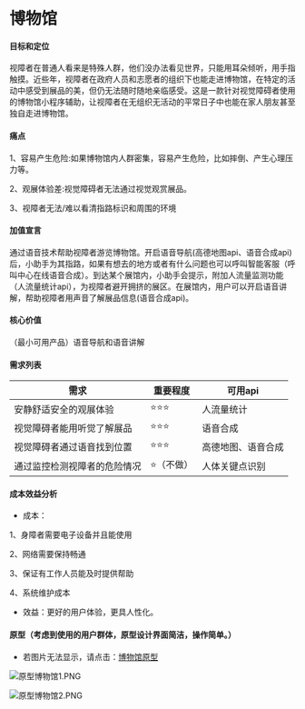 # 博物馆

#### 目标和定位

视障者在普通人看来是特殊人群，他们没办法看见世界，只能用耳朵倾听，用手指触摸。近些年，视障者在政府人员和志愿者的组织下也能走进博物馆，在特定的活动中感受到展品的美，但仍无法随时随地亲临感受。这是一款针对视觉障碍者使用的博物馆小程序辅助，让视障者在无组织无活动的平常日子中也能在家人朋友甚至独自走进博物馆。

#### 痛点

1、容易产生危险:如果博物馆内人群密集，容易产生危险，比如摔倒、产生心理压力等。

2、观展体验差:视觉障碍者无法通过视觉观赏展品。

3、视障者无法/难以看清指路标识和周围的环境

#### 加值宣言

通过语音技术帮助视障者游览博物馆。开启语音导航(高德地图api、语音合成api)后，小助手为其指路，如果有想去的地方或者有什么问题也可以呼叫智能客服（呼叫中心在线语音合成）。到达某个展馆内，小助手会提示，附加人流量监测功能（人流量统计api），为视障者避开拥挤的展区。在展馆内，用户可以开启语音讲解，帮助视障者用声音了解展品信息(语音合成api)。

#### 核心价值

（最小可用产品）语音导航和语音讲解


#### 需求列表

|需求|重要程度|可用api|
---|---|---
|安静舒适安全的观展体验|⭐⭐⭐|人流量统计|
|视觉障碍者能用听觉了解展品|⭐⭐⭐|语音合成|
|视觉障碍者通过语音找到位置|⭐⭐⭐|高德地图、语音合成|
|通过监控检测视障者的危险情况|⭐（不做）|人体关键点识别|


#### 成本效益分析

- 成本：

1、身障者需要电子设备并且能使用

2、网络需要保持畅通

3、保证有工作人员能及时提供帮助

4、系统维护成本

- 效益：更好的用户体验，更具人性化。

#### 原型（考虑到使用的用户群体，原型设计界面简洁，操作简单。）

- 若图片无法显示，请点击：[博物馆原型](https://www.jianshu.com/p/e11245d1b22c)

![原型博物馆1.PNG](https://upload-images.jianshu.io/upload_images/9460880-104bfeaab4890ab9.PNG?imageMogr2/auto-orient/strip%7CimageView2/2/w/1240)

![原型博物馆2.PNG](https://upload-images.jianshu.io/upload_images/9460880-7b18316dad1ee6a5.PNG?imageMogr2/auto-orient/strip%7CimageView2/2/w/1240)





